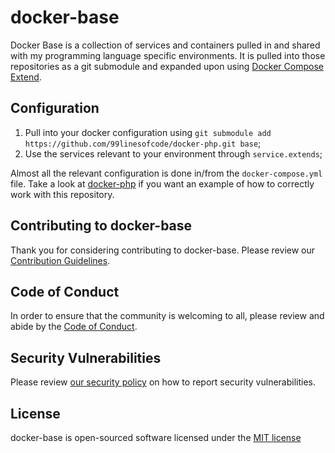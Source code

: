 # docker-base

Docker Base is a collection of services and containers pulled in and shared with my programming language specific environments. It is pulled into those repositories as a git submodule and expanded upon using [Docker Compose Extend](https://docs.docker.com/compose/how-tos/multiple-compose-files/extends/).

## Configuration

1. Pull into your docker configuration using `git submodule add https://github.com/99linesofcode/docker-php.git base`;
1. Use the services relevant to your environment through `service.extends`;

Almost all the relevant configuration is done in/from the `docker-compose.yml` file. Take a look at [docker-php](https://github.com/99linesofcode/docker-php) if you want an example of how to correctly work with this repository.

## Contributing to docker-base

Thank you for considering contributing to docker-base. Please review our [Contribution Guidelines](https://github.com/99linesofcode/.github/blob/main/.github/CONTRIBUTING.md).

## Code of Conduct

In order to ensure that the community is welcoming to all, please review and abide by the [Code of Conduct](https://github.com/99linesofcode/.github?tab=coc-ov-file).

## Security Vulnerabilities

Please review [our security policy](https://github.com/99linesofcode/.github?tab=security-ov-file) on how to report security vulnerabilities.

## License

docker-base is open-sourced software licensed under the [MIT license](https://github.com/99linesofcode/docker-base?tab=MIT-1-ov-file)
